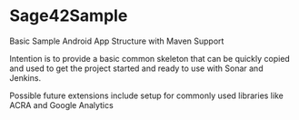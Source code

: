 Sage42Sample
============

Basic Sample Android App Structure with Maven Support

Intention is to provide a basic common skeleton that can be quickly copied and used to get the project started and ready to use with Sonar and Jenkins.

Possible future extensions include setup for commonly used libraries like ACRA and Google Analytics